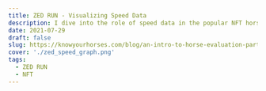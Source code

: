 ```yaml
---
title: ZED RUN - Visualizing Speed Data
description: I dive into the role of speed data in the popular NFT horseracing game, ZED RUN.
date: 2021-07-29
draft: false
slug: https://knowyourhorses.com/blog/an-intro-to-horse-evaluation-part-3-visualizing-speed-data
cover: './zed_speed_graph.png'
tags:
  - ZED RUN
  - NFT
---
```

